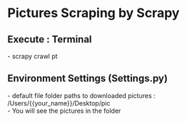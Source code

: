 <h1> Pictures Scraping by Scrapy </h1>

<h2>Execute : Terminal</h2>
- scrapy crawl pt



<h2>Environment Settings (Settings.py)</h2>
- default file folder paths to downloaded pictures : /Users/{{your_name}}/Desktop/pic<BR>
- You will see the pictures in the folder


  
